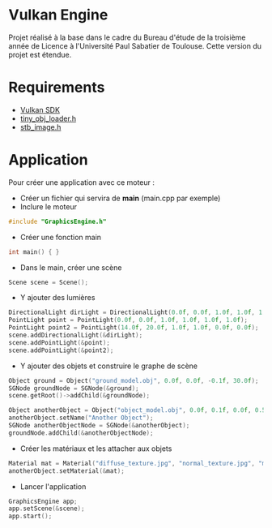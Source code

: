 # Vulkan Engine
Projet réalisé à la base dans le cadre du Bureau d'étude de la troisième année de Licence à l'Université Paul Sabatier de Toulouse.
Cette version du projet est étendue.

# Requirements
 - [Vulkan SDK](https://vulkan.lunarg.com/sdk/home)
 - [tiny_obj_loader.h](https://github.com/tinyobjloader/tinyobjloader/blob/master/tiny_obj_loader.h)
 - [stb_image.h](https://github.com/nothings/stb/blob/master/stb_image.h)
 
# Application
 Pour créer une application avec ce moteur :
 - Créer un fichier qui servira de **main** (main.cpp par exemple)
 - Inclure le moteur
 ```C++
 #include "GraphicsEngine.h"
```
 - Créer une fonction main
 ```C++
 int main() { }
 ```
 - Dans le main, créer une scène
 ```C++
 Scene scene = Scene();
 ```
 - Y ajouter des lumières
 ```C++
 DirectionalLight dirLight = DirectionalLight(0.0f, 0.0f, 1.0f, 1.0f, 1.0f, 1.0f);
 PointLight point = PointLight(0.0f, 0.0f, 1.0f, 1.0f, 1.0f, 1.0f);
 PointLight point2 = PointLight(14.0f, 20.0f, 1.0f, 1.0f, 0.0f, 0.0f);
 scene.addDirectionalLight(&dirLight);
 scene.addPointLight(&point);
 scene.addPointLight(&point2);
 ```
 - Y ajouter des objets et construire le graphe de scène
 ```C++
 Object ground = Object("ground_model.obj", 0.0f, 0.0f, -0.1f, 30.0f);
 SGNode groundNode = SGNode(&ground);
 scene.getRoot()->addChild(&groundNode);
 ```
 
 ```C++
 Object anotherObject = Object("object_model.obj", 0.0f, 0.1f, 0.0f, 0.5f);
 anotherObject.setName("Another Object");
 SGNode anotherObjectNode = SGNode(&anotherObject);
 groundNode.addChild(&anotherObjectNode);
 ```
 - Créer les matériaux et les attacher aux objets
 ```C++
 Material mat = Material("diffuse_texture.jpg", "normal_texture.jpg", "metallic_texture.jpg", "roughness_texture.jpg", "ao_texture.jpg");
 anotherObject.setMaterial(&mat);
 ```
 
 - Lancer l'application
 ```C++
 GraphicsEngine app;
 app.setScene(&scene);
 app.start();
 ```